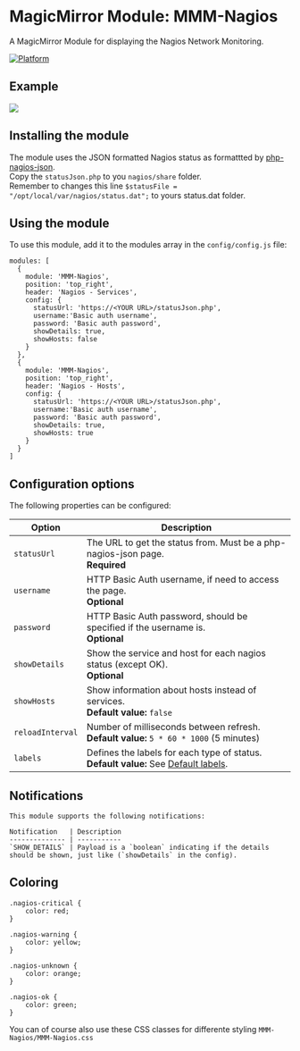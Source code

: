# MagicMirror Module: MMM-Nagios

A MagicMirror Module for displaying the Nagios Network Monitoring.

[![Platform](https://img.shields.io/badge/platform-MagicMirror-informational)](https://MagicMirror.builders)

## Example

![](images/MMM-Nagios.png)

## Installing the module

The module uses the JSON formatted Nagios status as formattted by [php-nagios-json](https://github.com/The-Exterminator/MyMagicMirror/tree/main/MMM-Nagios/php). <br>
Copy the ```statusJson.php``` to you ```nagios/share``` folder.<br>
Remember to changes this line ```$statusFile = "/opt/local/var/nagios/status.dat";``` to yours status.dat folder.

## Using the module

To use this module, add it to the modules array in the `config/config.js` file:

```
modules: [
  {
    module: 'MMM-Nagios',
    position: 'top_right',
    header: 'Nagios - Services',
    config: {
      statusUrl: 'https://<YOUR URL>/statusJson.php',
      username:'Basic auth username',
      password: 'Basic auth password',
      showDetails: true,
      showHosts: false
    }
  },
  {
    module: 'MMM-Nagios',
    position: 'top_right',
    header: 'Nagios - Hosts',
    config: {
      statusUrl: 'https://<YOUR URL>/statusJson.php',
      username:'Basic auth username',
      password: 'Basic auth password',
      showDetails: true,
      showHosts: true
    }
  }
]
```

## Configuration options

The following properties can be configured:

Option           | Description
---------------- | -----------
`statusUrl`      | The URL to get the status from. Must be a php-nagios-json page.<br>**Required**
`username`       | HTTP Basic Auth username, if need to access the page.<br>**Optional**
`password`       | HTTP Basic Auth password, should be specified if the username is.<br>**Optional**
`showDetails`    | Show the service and host for each nagios status (except OK).<br>**Optional**
`showHosts`      | Show information about hosts instead of services.<br>**Default value:** `false`
`reloadInterval` | Number of milliseconds between refresh.<br>**Default value:** `5 * 60 * 1000` (5 minutes)
`labels`         | Defines the labels for each type of status.<br>**Default value:** See [Default labels](https://github.com/The-Exterminator/MyMagicMirror/blob/main/MMM-Nagios/MMM-Nagios.css).

## Notifications
```
This module supports the following notifications:

Notification   | Description
-------------- | -----------
`SHOW_DETAILS` | Payload is a `boolean` indicating if the details should be shown, just like (`showDetails` in the config).
```

## Coloring
```
.nagios-critical {
    color: red;
}

.nagios-warning {
    color: yellow;
}

.nagios-unknown {
    color: orange;
}

.nagios-ok {
    color: green;
}
```
You can of course also use these CSS classes for differente styling ```MMM-Nagios/MMM-Nagios.css```
